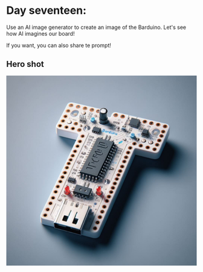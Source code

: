 # Day seventeen:

Use an AI image generator to create an image of the Barduino. Let's see how AI imagines our board!

If you want, you can also share te prompt!

## Hero shot

![Day17](../../images/Day17.jpeg)